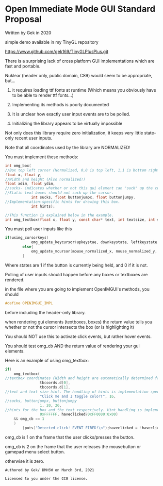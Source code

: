 # Open Immediate Mode GUI Standard Proposal

Written by Gek in 2020

simple demo available in my TinyGL repository

https://www.github.com/gek169/TinyGLPlusPlus.git


There is a surprising lack of cross platform GUI implementations which are fast and portable.

Nuklear (header only, public domain, C89) would seem to be appropriate, but...

1) it requires loading ttf fonts at runtime (Which means you obviously have to be able to render ttf fonts...)

2) Implementing its methods is poorly documented

3) It is unclear how exactly user input events are to be polled.

4) Initializing the library appears to be virtually impossible

Not only does this library require zero initialization, it keeps very little state- only recent user inputs.

Note that all coordinates used by the library are NORMALIZED!

You must implement these methods:
```c
int omg_box(
//Box top left corner (Normalized, 0,0 is top left, 1,1 is bottom right)
float x, float y, 
//Width and height (Also normalized!)
float xdim, float ydim, 
//sucks- indicates whether or not this gui element can "suck" up the cursor in button-controlled modes.
//Static text boxes should not suck up the cursor.
			int sucks, float buttonjumpx, float buttonjumpy, 
//Implementation-specific hints for drawing this box.
			int hints);

//This function is explained below in the example.
int omg_textbox(float x, float y, const char* text, int textsize, int sucks, float buttonjumpx, float buttonjumpy, int hints, int hintstext);
```

You must poll user inputs like this

```c
if(using_cursorkeys)
			omg_update_keycursor(upkeystae, downkeystate, leftkeystate, rightkeystate, Abuttonkeystatae);
		else{
			omg_update_mcursor(mouse_normalized_x, mouse_normalized_y, touchstate);
		}
```
Where states are 1 if the button is currently being held, and 0 if it is not.

Polling of user inputs should happen before any boxes or textboxes are rendered.

in the file where you are going to implement OpenIMGUI's methods, you should 

```c
#define OPENIMGUI_IMPL
```

before including the header-only library.


when rendering gui elements (textboxes, boxes) the return value tells you whether or not the cursor intersects the box (or is highlighting it)

You should NOT use this to activate click events, but rather hover events. 

You should test omg_cb AND the return value of rendering your gui elements.

Here is an example of using omg_textbox:

```c
if(
	omg_textbox(
//textbox coordinates (Width and height are automatically determined from text.)
				tbcoords.d[0], 
				tbcoords.d[1], 
//text and text size hint. The handling of hints is implementation specific
				"Click me and I toggle color!", 16, 
//sucks, buttonjumpx, buttonjumpy
				1, 20, 20, 
//hints for the box and the text respectively. Hint handling is implementation specific.
				0xFFFFFF, haveclicked?0xFF0000:0x00) 
	&& omg_cb == 1
	)
		{puts("Detected click! EVENT FIRED!\n");haveclicked = !haveclicked; }
```

omg_cb is 1 on the frame that the user clicks/presses the button.

omg_cb is 2 on the frame that the user releases the mousebutton or gamepad menu select button.

otherwise it is zero.

```
Authored by Gek/ DMHSW on March 3rd, 2021

Licensed to you under the CC0 license.
```
